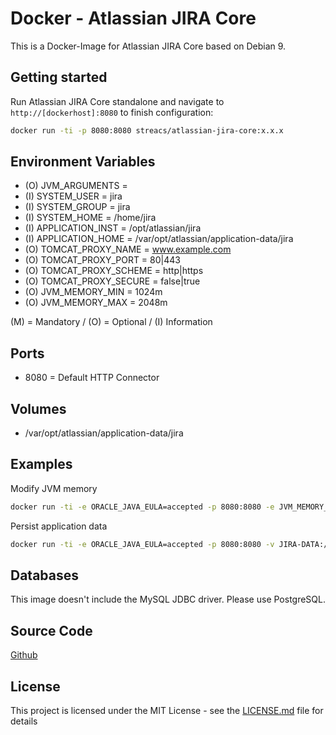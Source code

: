 # Docker - Atlassian JIRA Core

This is a Docker-Image for Atlassian JIRA Core based on Debian 9.

## Getting started
Run Atlassian JIRA Core standalone and navigate to `http://[dockerhost]:8080` to finish configuration:

```bash
docker run -ti -p 8080:8080 streacs/atlassian-jira-core:x.x.x
```

## Environment Variables
* (O) JVM_ARGUMENTS =
* (I) SYSTEM_USER = jira
* (I) SYSTEM_GROUP = jira
* (I) SYSTEM_HOME = /home/jira
* (I) APPLICATION_INST = /opt/atlassian/jira
* (I) APPLICATION_HOME = /var/opt/atlassian/application-data/jira
* (O) TOMCAT_PROXY_NAME = www.example.com
* (O) TOMCAT_PROXY_PORT = 80|443
* (O) TOMCAT_PROXY_SCHEME = http|https
* (O) TOMCAT_PROXY_SECURE = false|true
* (O) JVM_MEMORY_MIN = 1024m
* (O) JVM_MEMORY_MAX = 2048m

(M) = Mandatory / (O) = Optional / (I) Information

## Ports
* 8080 = Default HTTP Connector

## Volumes
* /var/opt/atlassian/application-data/jira

## Examples

Modify JVM memory
```bash
docker run -ti -e ORACLE_JAVA_EULA=accepted -p 8080:8080 -e JVM_MEMORY_MIN=1024m -e JVM_MEMORY_MAX=2048m streacs/atlassian-jira-core:x.x.x
```

Persist application data
```bash
docker run -ti -e ORACLE_JAVA_EULA=accepted -p 8080:8080 -v JIRA-DATA:/var/opt/atlassian/application-data/jira streacs/atlassian-jira-core:x.x.x
```

## Databases

This image doesn't include the MySQL JDBC driver.
Please use PostgreSQL.

## Source Code
[Github](https://github.com/streacs/docker_atlassian_jira_core)

## License
This project is licensed under the MIT License - see the [LICENSE.md](LICENSE.md) file for details